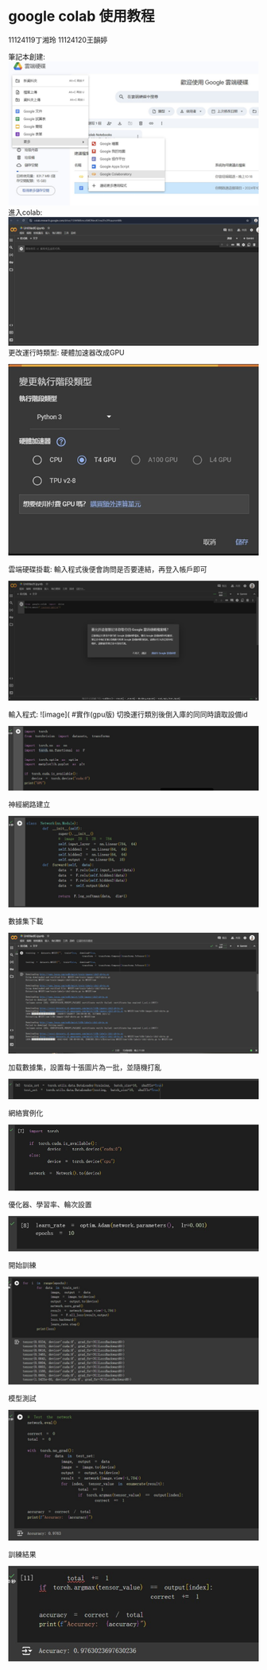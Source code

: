 # google colab 使用教程
11124119丁湘玲 11124120王韻婷

筆記本創建:
![image](https://github.com/ALICE8520/colab/blob/main/p0.1.jpg)
進入colab:
![image](https://github.com/ALICE8520/colab/blob/main/P0.2.jpg)
更改運行時類型:
硬體加速器改成GPU

![image](https://github.com/ALICE8520/colab/blob/main/p1.jpg)

雲端硬碟掛載:
輸入程式後便會詢問是否要連結，再登入帳戶即可

![image](https://github.com/ALICE8520/colab/blob/main/p4.jpg)

輸入程式:
![image](
#實作(gpu版)
切換運行類別後倒入庫的同同時讀取設備id

![image](https://github.com/ALICE8520/colab/blob/main/p2.jpg)

神經網路建立

![image](https://github.com/ALICE8520/colab/blob/main/P3.jpg)

數據集下載

![image](https://github.com/ALICE8520/colab/blob/main/p5.jpg)

加载數據集，設置每十張圖片為一批，並隨機打亂

![image](https://github.com/ALICE8520/colab/blob/main/p6.jpg)

網絡實例化

![image](https://github.com/ALICE8520/colab/blob/main/p7.jpg)

優化器、學習率、輪次設置

![image](https://github.com/ALICE8520/colab/blob/main/p8.jpg)

開始訓練

![image](https://github.com/ALICE8520/colab/blob/main/p9.jpg)

模型測試

![image](https://github.com/ALICE8520/colab/blob/main/p10.jpg)

訓練結果

![image](https://github.com/ALICE8520/colab/blob/main/p11.jpg)
